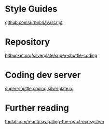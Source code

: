 # Style Guides

[github.com/airbnb/javascript](https://github.com/airbnb/javascript)

# Repository

[bitbucket.org/silverplate/super-shuttle-coding](https://bitbucket.org/silverplate/super-shuttle-coding)

# Coding dev server

[super-shuttle.coding.silverplate.ru](http://super-shuttle.coding.silverplate.ru)

# Further reading

[toptal.com/react/navigating-the-react-ecosystem](http://www.toptal.com/react/navigating-the-react-ecosystem)
